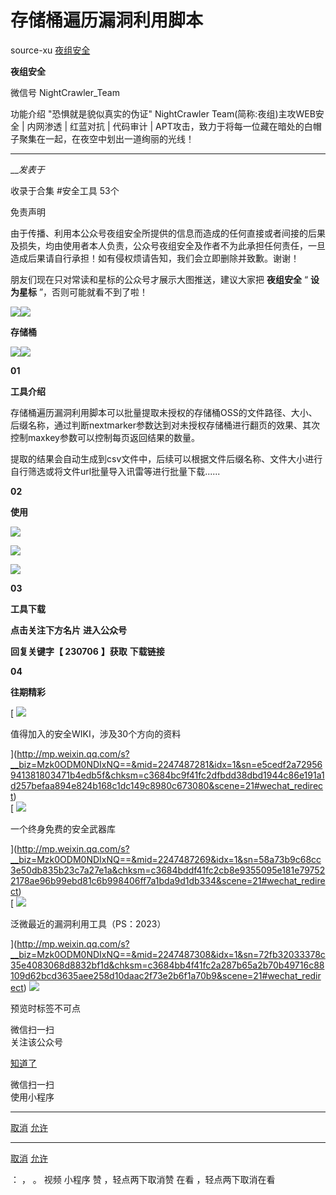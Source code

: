 #  存储桶遍历漏洞利用脚本

source-xu  [ 夜组安全 ](javascript:void\(0\);)

**夜组安全** ![]()

微信号 NightCrawler_Team

功能介绍 "恐惧就是貌似真实的伪证" NightCrawler Team(简称:夜组)主攻WEB安全 | 内网渗透 | 红蓝对抗 | 代码审计 |
APT攻击，致力于将每一位藏在暗处的白帽子聚集在一起，在夜空中划出一道绚丽的光线！

____

___发表于_

收录于合集 #安全工具 53个

免责声明

由于传播、利用本公众号夜组安全所提供的信息而造成的任何直接或者间接的后果及损失，均由使用者本人负责，公众号夜组安全及作者不为此承担任何责任，一旦造成后果请自行承担！如有侵权烦请告知，我们会立即删除并致歉。谢谢！

朋友们现在只对常读和星标的公众号才展示大图推送，建议大家把 **夜组安全** “ **设为星标** ”，否则可能就看不到了啦！

![](http://hk-proxy.gitwarp.com/https://raw.githubusercontent.com/tuchuang9/tc1/refs/heads/main/public/20230714174625.png)![](http://hk-proxy.gitwarp.com/https://raw.githubusercontent.com/tuchuang9/tc1/refs/heads/main/public/20230714174625.png)

 **存储桶**

![](http://hk-proxy.gitwarp.com/https://raw.githubusercontent.com/tuchuang9/tc1/refs/heads/main/public/20230714174625.png)![](http://hk-proxy.gitwarp.com/https://raw.githubusercontent.com/tuchuang9/tc1/refs/heads/main/public/20230714174625.png)

 **01**

 **工具介绍**

存储桶遍历漏洞利用脚本可以批量提取未授权的存储桶OSS的文件路径、大小、后缀名称，通过判断nextmarker参数达到对未授权存储桶进行翻页的效果、其次控制maxkey参数可以控制每页返回结果的数量。

  

提取的结果会自动生成到csv文件中，后续可以根据文件后缀名称、文件大小进行自行筛选或将文件url批量导入讯雷等进行批量下载......

 **02**

 **使用**

![](http://hk-proxy.gitwarp.com/https://raw.githubusercontent.com/tuchuang9/tc1/refs/heads/main/public/20230714174628.png)

![](http://hk-proxy.gitwarp.com/https://raw.githubusercontent.com/tuchuang9/tc1/refs/heads/main/public/20230714174629.png)

![](http://hk-proxy.gitwarp.com/https://raw.githubusercontent.com/tuchuang9/tc1/refs/heads/main/public/20230714174631.png)

 **03**

 **工具下载**

 **点击关注下方名片** **进入公众号**

 **回复关键字【 230706** **】获取** **下载链接**

  

 **04**

 **往期精彩**

[ ![](http://hk-proxy.gitwarp.com/https://raw.githubusercontent.com/tuchuang9/tc1/refs/heads/main/public/20230714174632.png)

值得加入的安全WIKI，涉及30个方向的资料

](http://mp.weixin.qq.com/s?__biz=Mzk0ODM0NDIxNQ==&mid=2247487281&idx=1&sn=e5cedf2a72956941381803471b4edb5f&chksm=c3684bc9f41fc2dfbdd38dbd1944c86e191a1d257befaa894e824b168c1dc149c8980c673080&scene=21#wechat_redirect)  
[ ![](http://hk-proxy.gitwarp.com/https://raw.githubusercontent.com/tuchuang9/tc1/refs/heads/main/public/20230714174633.png)

一个终身免费的安全武器库

](http://mp.weixin.qq.com/s?__biz=Mzk0ODM0NDIxNQ==&mid=2247487269&idx=1&sn=58a73b9c68cc3e50db835b23c7a27e1a&chksm=c3684bddf41fc2cb8e9355095e181e797522178ae96b99ebd81c6b998406ff7a1bda9d1db334&scene=21#wechat_redirect)  
[ ![](http://hk-proxy.gitwarp.com/https://raw.githubusercontent.com/tuchuang9/tc1/refs/heads/main/public/20230714174634.png)

泛微最近的漏洞利用工具（PS：2023）

](http://mp.weixin.qq.com/s?__biz=Mzk0ODM0NDIxNQ==&mid=2247487308&idx=1&sn=72fb32033378c35e4083068d8832bf1d&chksm=c3684bb4f41fc2a287b65a2b70b49716c88109d62bcd3635aee258d10daac2f73e2b6f1a70b9&scene=21#wechat_redirect)
![](http://hk-proxy.gitwarp.com/https://raw.githubusercontent.com/tuchuang9/tc1/refs/heads/main/public/20230714174635.png)

预览时标签不可点

微信扫一扫  
关注该公众号

[知道了](javascript:;)

微信扫一扫  
使用小程序

****

[取消](javascript:void\(0\);) [允许](javascript:void\(0\);)

****

[取消](javascript:void\(0\);) [允许](javascript:void\(0\);)

： ， 。   视频 小程序 赞 ，轻点两下取消赞 在看 ，轻点两下取消在看


